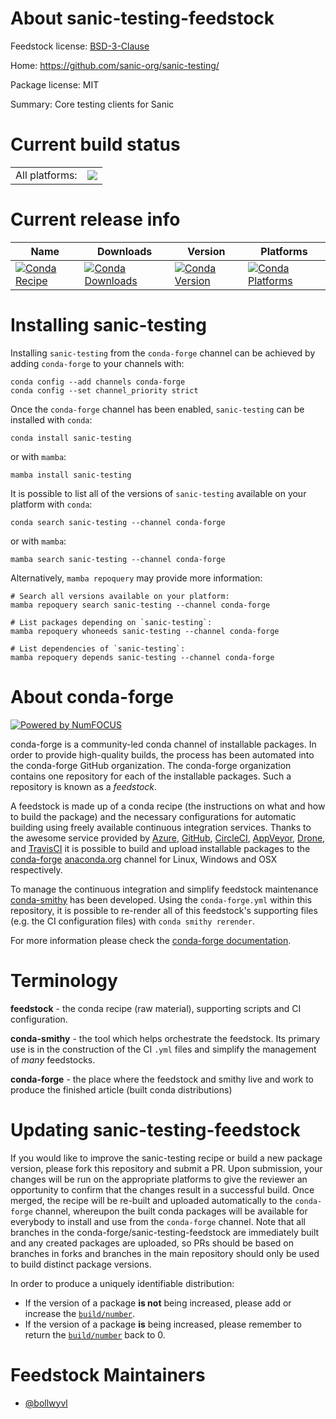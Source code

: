About sanic-testing-feedstock
=============================

Feedstock license: [BSD-3-Clause](https://github.com/conda-forge/sanic-testing-feedstock/blob/main/LICENSE.txt)

Home: https://github.com/sanic-org/sanic-testing/

Package license: MIT

Summary: Core testing clients for Sanic

Current build status
====================


<table><tr><td>All platforms:</td>
    <td>
      <a href="https://dev.azure.com/conda-forge/feedstock-builds/_build/latest?definitionId=19312&branchName=main">
        <img src="https://dev.azure.com/conda-forge/feedstock-builds/_apis/build/status/sanic-testing-feedstock?branchName=main">
      </a>
    </td>
  </tr>
</table>

Current release info
====================

| Name | Downloads | Version | Platforms |
| --- | --- | --- | --- |
| [![Conda Recipe](https://img.shields.io/badge/recipe-sanic--testing-green.svg)](https://anaconda.org/conda-forge/sanic-testing) | [![Conda Downloads](https://img.shields.io/conda/dn/conda-forge/sanic-testing.svg)](https://anaconda.org/conda-forge/sanic-testing) | [![Conda Version](https://img.shields.io/conda/vn/conda-forge/sanic-testing.svg)](https://anaconda.org/conda-forge/sanic-testing) | [![Conda Platforms](https://img.shields.io/conda/pn/conda-forge/sanic-testing.svg)](https://anaconda.org/conda-forge/sanic-testing) |

Installing sanic-testing
========================

Installing `sanic-testing` from the `conda-forge` channel can be achieved by adding `conda-forge` to your channels with:

```
conda config --add channels conda-forge
conda config --set channel_priority strict
```

Once the `conda-forge` channel has been enabled, `sanic-testing` can be installed with `conda`:

```
conda install sanic-testing
```

or with `mamba`:

```
mamba install sanic-testing
```

It is possible to list all of the versions of `sanic-testing` available on your platform with `conda`:

```
conda search sanic-testing --channel conda-forge
```

or with `mamba`:

```
mamba search sanic-testing --channel conda-forge
```

Alternatively, `mamba repoquery` may provide more information:

```
# Search all versions available on your platform:
mamba repoquery search sanic-testing --channel conda-forge

# List packages depending on `sanic-testing`:
mamba repoquery whoneeds sanic-testing --channel conda-forge

# List dependencies of `sanic-testing`:
mamba repoquery depends sanic-testing --channel conda-forge
```


About conda-forge
=================

[![Powered by
NumFOCUS](https://img.shields.io/badge/powered%20by-NumFOCUS-orange.svg?style=flat&colorA=E1523D&colorB=007D8A)](https://numfocus.org)

conda-forge is a community-led conda channel of installable packages.
In order to provide high-quality builds, the process has been automated into the
conda-forge GitHub organization. The conda-forge organization contains one repository
for each of the installable packages. Such a repository is known as a *feedstock*.

A feedstock is made up of a conda recipe (the instructions on what and how to build
the package) and the necessary configurations for automatic building using freely
available continuous integration services. Thanks to the awesome service provided by
[Azure](https://azure.microsoft.com/en-us/services/devops/), [GitHub](https://github.com/),
[CircleCI](https://circleci.com/), [AppVeyor](https://www.appveyor.com/),
[Drone](https://cloud.drone.io/welcome), and [TravisCI](https://travis-ci.com/)
it is possible to build and upload installable packages to the
[conda-forge](https://anaconda.org/conda-forge) [anaconda.org](https://anaconda.org/)
channel for Linux, Windows and OSX respectively.

To manage the continuous integration and simplify feedstock maintenance
[conda-smithy](https://github.com/conda-forge/conda-smithy) has been developed.
Using the ``conda-forge.yml`` within this repository, it is possible to re-render all of
this feedstock's supporting files (e.g. the CI configuration files) with ``conda smithy rerender``.

For more information please check the [conda-forge documentation](https://conda-forge.org/docs/).

Terminology
===========

**feedstock** - the conda recipe (raw material), supporting scripts and CI configuration.

**conda-smithy** - the tool which helps orchestrate the feedstock.
                   Its primary use is in the construction of the CI ``.yml`` files
                   and simplify the management of *many* feedstocks.

**conda-forge** - the place where the feedstock and smithy live and work to
                  produce the finished article (built conda distributions)


Updating sanic-testing-feedstock
================================

If you would like to improve the sanic-testing recipe or build a new
package version, please fork this repository and submit a PR. Upon submission,
your changes will be run on the appropriate platforms to give the reviewer an
opportunity to confirm that the changes result in a successful build. Once
merged, the recipe will be re-built and uploaded automatically to the
`conda-forge` channel, whereupon the built conda packages will be available for
everybody to install and use from the `conda-forge` channel.
Note that all branches in the conda-forge/sanic-testing-feedstock are
immediately built and any created packages are uploaded, so PRs should be based
on branches in forks and branches in the main repository should only be used to
build distinct package versions.

In order to produce a uniquely identifiable distribution:
 * If the version of a package **is not** being increased, please add or increase
   the [``build/number``](https://docs.conda.io/projects/conda-build/en/latest/resources/define-metadata.html#build-number-and-string).
 * If the version of a package **is** being increased, please remember to return
   the [``build/number``](https://docs.conda.io/projects/conda-build/en/latest/resources/define-metadata.html#build-number-and-string)
   back to 0.

Feedstock Maintainers
=====================

* [@bollwyvl](https://github.com/bollwyvl/)

